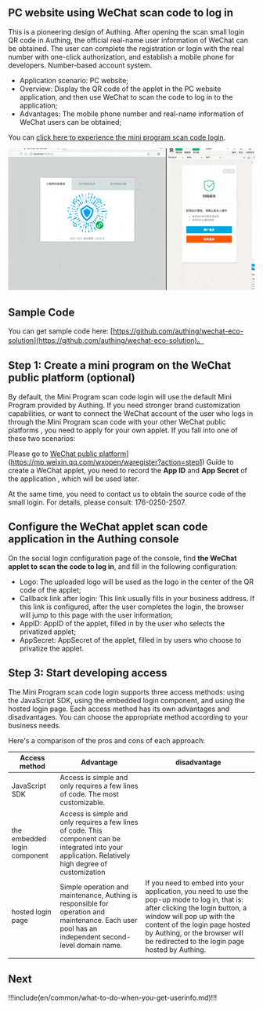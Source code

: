 ## PC website using WeChat scan code to log in

<LastUpdated/>

This is a pioneering design of Authing. After opening the scan small login QR code in Authing, the official real-name user information of WeChat can be obtained. The user can complete the registration or login with the real number with one-click authorization, and establish a mobile phone for developers. Number-based account system.

- Application scenario: PC website;
- Overview: Display the QR code of the applet in the PC website application, and then use WeChat to scan the code to log in to the application;
- Advantages: The mobile phone number and real-name information of WeChat users can be obtained;

You can [click here to experience the mini program scan code login](https://authing.cn/developer/).

![Sample](../images/wxapp-scaning-demo.gif)

## Sample Code

You can get sample code here: [https://github.com/authing/wechat-eco-solution](https://github.com/authing/wechat-eco-solution)。

## Step 1: Create a mini program on the WeChat public platform (optional)

By default, the Mini Program scan code login will use the default Mini Program provided by Authing. If you need stronger brand customization capabilities, or want to connect the WeChat account of the user who logs in through the Mini Program scan code with your other WeChat public platforms , you need to apply for your own applet. If you fall into one of these two scenarios:

Please go to [WeChat public platform]([)](https://mp.weixin.qq.com/wxopen/waregister?action=step1) Guide to create a WeChat applet, you need to record the **App ID** and **App Secret** of the application , which will be used later.

At the same time, you need to contact us to obtain the source code of the small login. For details, please consult: 176-0250-2507.

## Configure the WeChat applet scan code application in the Authing console

On the social login configuration page of the console, find **the WeChat applet to scan the code to log in**, and fill in the following configuration:

- Logo: The uploaded logo will be used as the logo in the center of the QR code of the applet;
- Callback link after login: This link usually fills in your business address. If this link is configured, after the user completes the login, the browser will jump to this page with the user information;
- AppID: AppID of the applet, filled in by the user who selects the privatized applet;
- AppSecret: AppSecret of the applet, filled in by users who choose to privatize the applet.

## Step 3: Start developing access

The Mini Program scan code login supports three access methods: using the JavaScript SDK, using the embedded login component, and using the hosted login page. Each access method has its own advantages and disadvantages. You can choose the appropriate method according to your business needs.

Here's a comparison of the pros and cons of each approach:

| Access method                | Advantage                                                                                                                                               | disadvantage                                                                                                                                                                                                                                                                       |
| ---------------------------- | ------------------------------------------------------------------------------------------------------------------------------------------------------- | ---------------------------------------------------------------------------------------------------------------------------------------------------------------------------------------------------------------------------------------------------------------------------------- |
| JavaScript SDK               | Access is simple and only requires a few lines of code. The most customizable.                                                                          |                                                                                                                                                                                                                                                                                    |
| the embedded login component | Access is simple and only requires a few lines of code. This component can be integrated into your application. Relatively high degree of customization |                                                                                                                                                                                                                                                                                    |
| hosted login page            | Simple operation and maintenance, Authing is responsible for operation and maintenance. Each user pool has an independent second-level domain name.     | If you need to embed into your application, you need to use the pop-up mode to log in, that is: after clicking the login button, a window will pop up with the content of the login page hosted by Authing, or the browser will be redirected to the login page hosted by Authing. |
|                              |

<StackSelector snippet="social-login" selectLabel="Type" :order="['sdk', 'embeded-component', 'hosted-page']"/>

## Next

!!!include(en/common/what-to-do-when-you-get-userinfo.md)!!!
